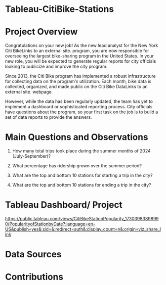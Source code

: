 # Tableau-CitiBike-Stations

# Project Overview
Congratulations on your new job! As the new lead analyst for the New York Citi BikeLinks to an external site. program, you are now responsible for overseeing the largest bike-sharing program in the United States. In your new role, you will be expected to generate regular reports for city officials looking to publicize and improve the city program.

Since 2013, the Citi Bike program has implemented a robust infrastructure for collecting data on the program's utilization. Each month, bike data is collected, organized, and made public on the Citi Bike DataLinks to an external site. webpage.

However, while the data has been regularly updated, the team has yet to implement a dashboard or sophisticated reporting process. City officials have questions about the program, so your first task on the job is to build a set of data reports to provide the answers.

# Main Questions and Observations
1. How many total trips took place during the summer months of 2024 (July-September)?

2. What percentage has ridership grown over the summer period?

3. What are the top and bottom 10 stations for starting a trip in the city?

4. What are the top and bottom 10 stations for ending a trip in the city?

# Tableau Dashboard/ Project
https://public.tableau.com/views/CitiBikeStationPopularity_17303983898990/PopularityofStationbyDate?:language=en-US&publish=yes&:sid=&:redirect=auth&:display_count=n&:origin=viz_share_link

# Data Sources

# Contributions
